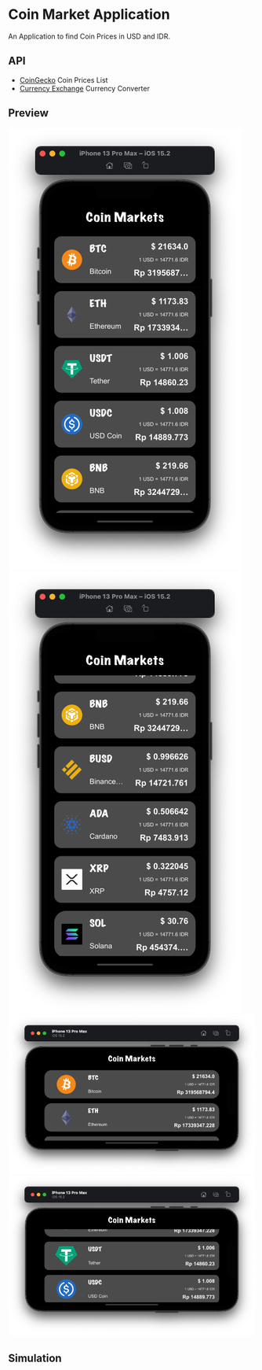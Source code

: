 # Coin Market Application
An Application to find Coin Prices in USD and IDR.

## API
- [CoinGecko](https://rapidapi.com/coingecko/api/coingecko/) Coin Prices List
- [Currency Exchange](https://rapidapi.com/fyhao/api/currency-exchange/) Currency Converter

## Preview
![](documentation/image1.png) ![](documentation/image2.png)
![](documentation/image3.png)
![](documentation/image4.png)

## Simulation
